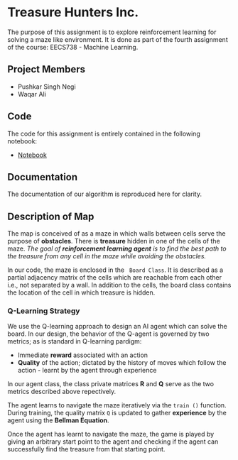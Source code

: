 # Treasure Hunters Inc.
The purpose of this assignment is to explore reinforcement learning for solving
a maze like environment. It is done as part of the fourth assignment of the
course: EECS738 - Machine Learning.

## Project Members
  - Pushkar Singh Negi
  - Waqar Ali

## Code
The code for this assignment is entirely contained in the following notebook:
  - [Notebook](notebooks/qTreasureHunter.ipynb)

## Documentation
The documentation of our algorithm is reproduced here for clarity.

## Description of Map
The map is conceived of as a maze in which walls between cells serve the
purpose of **obstacles**. There is **treasure** hidden in one of the cells of
the maze. _The goal of **reinforcement learning agent** is to find the best
path to the treasure from any cell in the maze while avoiding the obstacles._

In our code, the maze is enclosed in the ``` Board Class```. It is
described as a partial adjacency matrix of the cells which are reachable from
each other i.e., not separated by a wall. In addition to the cells, the board
class contains the location of the cell in which treasure is hidden.

### Q-Learning Strategy
We use the Q-learning approach to design an AI agent which can solve the board.
In our design, the behavior of the Q-agent is governed by two metrics; as is
standard in Q-learning pardigm:
  - Immediate **reward** associated with an action
  - **Quality** of the action; dictated by the history of moves which follow
    the action - learnt by the agent through experience

In our agent class, the class private matrices **R** and **Q**
serve as the two metrics described above repectively.

The agent learns to navigate the maze iteratively via the ```train ()```
function. During training, the quality matrix ```Q``` is updated to gather
**experience** by the agent using the **Bellman Equation**.

Once the agent has learnt to navigate the maze, the game is played by giving an
arbitrary start point to the agent and checking if the agent can successfully
find the treasure from that starting point.

